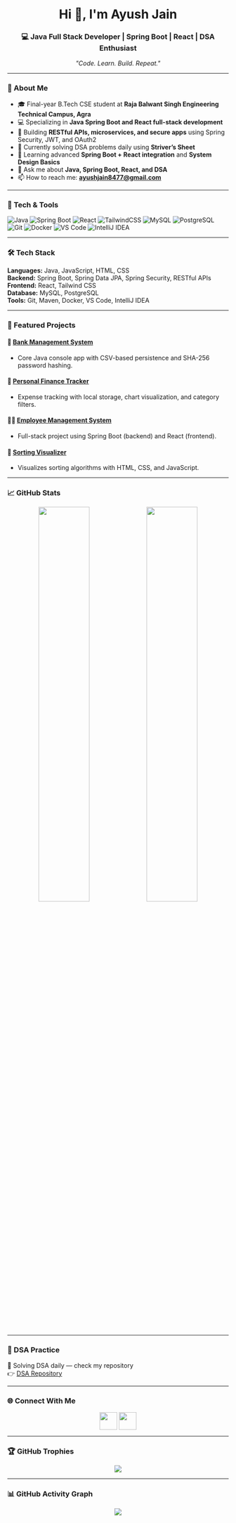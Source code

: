 <h1 align="center">Hi 👋, I'm Ayush Jain</h1>
<h3 align="center">💻 Java Full Stack Developer | Spring Boot | React | DSA Enthusiast</h3>

<p align="center"><i>"Code. Learn. Build. Repeat."</i></p>

---

### 🚀 About Me
- 🎓 Final-year B.Tech CSE student at **Raja Balwant Singh Engineering Technical Campus, Agra**  
- 💻 Specializing in **Java Spring Boot and React full-stack development**  
- 🔐 Building **RESTful APIs, microservices, and secure apps** using Spring Security, JWT, and OAuth2  
- 🧠 Currently solving DSA problems daily using **Striver’s Sheet**  
- 🌱 Learning advanced **Spring Boot + React integration** and **System Design Basics**  
- 💬 Ask me about **Java, Spring Boot, React, and DSA**  
- 📫 How to reach me: **ayushjain8477@gmail.com**

---

### 🧰 Tech & Tools
![Java](https://img.shields.io/badge/Java-ED8B00?style=for-the-badge&logo=java&logoColor=white)
![Spring Boot](https://img.shields.io/badge/Spring%20Boot-6DB33F?style=for-the-badge&logo=springboot&logoColor=white)
![React](https://img.shields.io/badge/React-20232A?style=for-the-badge&logo=react&logoColor=61DAFB)
![TailwindCSS](https://img.shields.io/badge/TailwindCSS-06B6D4?style=for-the-badge&logo=tailwindcss&logoColor=white)
![MySQL](https://img.shields.io/badge/MySQL-005C84?style=for-the-badge&logo=mysql&logoColor=white)
![PostgreSQL](https://img.shields.io/badge/PostgreSQL-336791?style=for-the-badge&logo=postgresql&logoColor=white)
![Git](https://img.shields.io/badge/Git-F05032?style=for-the-badge&logo=git&logoColor=white)
![Docker](https://img.shields.io/badge/Docker-2496ED?style=for-the-badge&logo=docker&logoColor=white)
![VS Code](https://img.shields.io/badge/VS%20Code-0078d7.svg?style=for-the-badge&logo=visual-studio-code&logoColor=white)
![IntelliJ IDEA](https://img.shields.io/badge/IntelliJ%20IDEA-000000?style=for-the-badge&logo=intellij-idea&logoColor=white)

---

### 🛠️ Tech Stack
**Languages:** Java, JavaScript, HTML, CSS  
**Backend:** Spring Boot, Spring Data JPA, Spring Security, RESTful APIs  
**Frontend:** React, Tailwind CSS  
**Database:** MySQL, PostgreSQL  
**Tools:** Git, Maven, Docker, VS Code, IntelliJ IDEA  

---

### 📂 Featured Projects

#### 🏦 [Bank Management System](https://github.com/ayushcode12/Bank-Management-System-Java)
- Core Java console app with CSV-based persistence and SHA-256 password hashing.

#### 🧾 [Personal Finance Tracker](https://github.com/ayushcode12/personal-finance-tracker)
- Expense tracking with local storage, chart visualization, and category filters.

#### 👨‍💼 [Employee Management System](https://github.com/ayushcode12/employee-management)
- Full-stack project using Spring Boot (backend) and React (frontend).

#### 🔢 [Sorting Visualizer](https://github.com/ayushcode12/Sorting_Visualizer)
- Visualizes sorting algorithms with HTML, CSS, and JavaScript.

---

### 📈 GitHub Stats
<p align="center">
  <img width="48%" src="https://github-readme-stats.vercel.app/api?username=ayushcode12&show_icons=true&theme=tokyonight" />
  <img width="48%" src="https://github-readme-streak-stats.herokuapp.com/?user=ayushcode12&theme=tokyonight" />
</p>

---

### 🧩 DSA Practice
📘 Solving DSA daily — check my repository  
👉 [DSA Repository](https://github.com/ayushcode12/DSA)

---

### 🌐 Connect With Me
<p align="center">
<a href="https://www.linkedin.com/in/ayushjain-dev/" target="blank"><img align="center" src="https://skillicons.dev/icons?i=linkedin" height="40" /></a>
<a href="https://github.com/ayushcode12" target="blank"><img align="center" src="https://skillicons.dev/icons?i=github" height="40" /></a>
</p>

---

### 🏆 GitHub Trophies
<p align="center">
  <img src="https://github-profile-trophy.vercel.app/?username=ayushcode12&theme=onedark&no-frame=true&margin-w=15" />
</p>

---

### 📊 GitHub Activity Graph
<p align="center">
  <img src="https://github-readme-activity-graph.vercel.app/graph?username=ayushcode12&theme=tokyo-night" />
</p>
